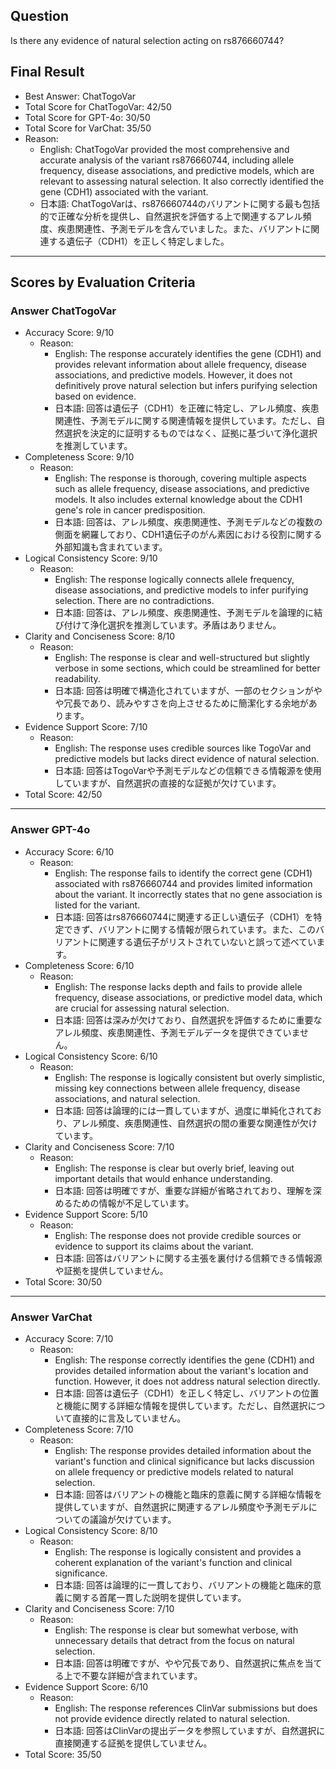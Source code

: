 ## Question

Is there any evidence of natural selection acting on rs876660744?

## Final Result

- Best Answer: ChatTogoVar
- Total Score for ChatTogoVar: 42/50
- Total Score for GPT-4o: 30/50
- Total Score for VarChat: 35/50
- Reason:
  - English: ChatTogoVar provided the most comprehensive and accurate analysis of the variant rs876660744, including allele frequency, disease associations, and predictive models, which are relevant to assessing natural selection. It also correctly identified the gene (CDH1) associated with the variant.
  - 日本語: ChatTogoVarは、rs876660744のバリアントに関する最も包括的で正確な分析を提供し、自然選択を評価する上で関連するアレル頻度、疾患関連性、予測モデルを含んでいました。また、バリアントに関連する遺伝子（CDH1）を正しく特定しました。

---

## Scores by Evaluation Criteria

### Answer ChatTogoVar
- Accuracy Score: 9/10
  - Reason: 
    - English: The response accurately identifies the gene (CDH1) and provides relevant information about allele frequency, disease associations, and predictive models. However, it does not definitively prove natural selection but infers purifying selection based on evidence.
    - 日本語: 回答は遺伝子（CDH1）を正確に特定し、アレル頻度、疾患関連性、予測モデルに関する関連情報を提供しています。ただし、自然選択を決定的に証明するものではなく、証拠に基づいて浄化選択を推測しています。
- Completeness Score: 9/10
  - Reason: 
    - English: The response is thorough, covering multiple aspects such as allele frequency, disease associations, and predictive models. It also includes external knowledge about the CDH1 gene's role in cancer predisposition.
    - 日本語: 回答は、アレル頻度、疾患関連性、予測モデルなどの複数の側面を網羅しており、CDH1遺伝子のがん素因における役割に関する外部知識も含まれています。
- Logical Consistency Score: 9/10
  - Reason: 
    - English: The response logically connects allele frequency, disease associations, and predictive models to infer purifying selection. There are no contradictions.
    - 日本語: 回答は、アレル頻度、疾患関連性、予測モデルを論理的に結び付けて浄化選択を推測しています。矛盾はありません。
- Clarity and Conciseness Score: 8/10
  - Reason: 
    - English: The response is clear and well-structured but slightly verbose in some sections, which could be streamlined for better readability.
    - 日本語: 回答は明確で構造化されていますが、一部のセクションがやや冗長であり、読みやすさを向上させるために簡潔化する余地があります。
- Evidence Support Score: 7/10
  - Reason: 
    - English: The response uses credible sources like TogoVar and predictive models but lacks direct evidence of natural selection.
    - 日本語: 回答はTogoVarや予測モデルなどの信頼できる情報源を使用していますが、自然選択の直接的な証拠が欠けています。
- Total Score: 42/50

---

### Answer GPT-4o
- Accuracy Score: 6/10
  - Reason: 
    - English: The response fails to identify the correct gene (CDH1) associated with rs876660744 and provides limited information about the variant. It incorrectly states that no gene association is listed for the variant.
    - 日本語: 回答はrs876660744に関連する正しい遺伝子（CDH1）を特定できず、バリアントに関する情報が限られています。また、このバリアントに関連する遺伝子がリストされていないと誤って述べています。
- Completeness Score: 6/10
  - Reason: 
    - English: The response lacks depth and fails to provide allele frequency, disease associations, or predictive model data, which are crucial for assessing natural selection.
    - 日本語: 回答は深みが欠けており、自然選択を評価するために重要なアレル頻度、疾患関連性、予測モデルデータを提供できていません。
- Logical Consistency Score: 6/10
  - Reason: 
    - English: The response is logically consistent but overly simplistic, missing key connections between allele frequency, disease associations, and natural selection.
    - 日本語: 回答は論理的には一貫していますが、過度に単純化されており、アレル頻度、疾患関連性、自然選択の間の重要な関連性が欠けています。
- Clarity and Conciseness Score: 7/10
  - Reason: 
    - English: The response is clear but overly brief, leaving out important details that would enhance understanding.
    - 日本語: 回答は明確ですが、重要な詳細が省略されており、理解を深めるための情報が不足しています。
- Evidence Support Score: 5/10
  - Reason: 
    - English: The response does not provide credible sources or evidence to support its claims about the variant.
    - 日本語: 回答はバリアントに関する主張を裏付ける信頼できる情報源や証拠を提供していません。
- Total Score: 30/50

---

### Answer VarChat
- Accuracy Score: 7/10
  - Reason: 
    - English: The response correctly identifies the gene (CDH1) and provides detailed information about the variant's location and function. However, it does not address natural selection directly.
    - 日本語: 回答は遺伝子（CDH1）を正しく特定し、バリアントの位置と機能に関する詳細な情報を提供しています。ただし、自然選択について直接的に言及していません。
- Completeness Score: 7/10
  - Reason: 
    - English: The response provides detailed information about the variant's function and clinical significance but lacks discussion on allele frequency or predictive models related to natural selection.
    - 日本語: 回答はバリアントの機能と臨床的意義に関する詳細な情報を提供していますが、自然選択に関連するアレル頻度や予測モデルについての議論が欠けています。
- Logical Consistency Score: 8/10
  - Reason: 
    - English: The response is logically consistent and provides a coherent explanation of the variant's function and clinical significance.
    - 日本語: 回答は論理的に一貫しており、バリアントの機能と臨床的意義に関する首尾一貫した説明を提供しています。
- Clarity and Conciseness Score: 7/10
  - Reason: 
    - English: The response is clear but somewhat verbose, with unnecessary details that detract from the focus on natural selection.
    - 日本語: 回答は明確ですが、やや冗長であり、自然選択に焦点を当てる上で不要な詳細が含まれています。
- Evidence Support Score: 6/10
  - Reason: 
    - English: The response references ClinVar submissions but does not provide evidence directly related to natural selection.
    - 日本語: 回答はClinVarの提出データを参照していますが、自然選択に直接関連する証拠を提供していません。
- Total Score: 35/50